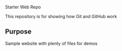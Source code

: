 Starter Web Repo

This repository is for showing how Git and GitHub work

## Purpose

Sample website with plenty of files for demos
